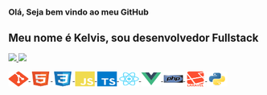 ### Olá, Seja bem vindo ao meu GitHub
## Meu nome é Kelvis, sou desenvolvedor Fullstack
 <div>
  <a href="https://github.com/Kelvis-fernando">
  <img height="180em" src="https://github-readme-stats.vercel.app/api?username=kelvisfernando&show_icons=true&theme=dracula&include_all_commits=true&count_private=true"/>
  <img height="180em" src="https://github-readme-stats.vercel.app/api/top-langs/?username=kelvisfernando&layout=compact&langs_count=7&theme=dracula"/>
</div>
<div style="display: inline_block"><br>
  <img align="center" alt="Kelvis-Vue" height="30" width="40" src="./assets/git-original.svg">
  <img align="center" alt="Kelvis-HTML" height="30" width="40" src="https://raw.githubusercontent.com/devicons/devicon/master/icons/html5/html5-original.svg">
  <img align="center" alt="Kelvis-CSS" height="30" width="40" src="https://raw.githubusercontent.com/devicons/devicon/master/icons/css3/css3-original.svg">
  <img align="center" alt="Kelvis-Js" height="30" width="40" src="https://raw.githubusercontent.com/devicons/devicon/master/icons/javascript/javascript-plain.svg">
  <img align="center" alt="Kelvis-Ts" height="30" width="40" src="https://raw.githubusercontent.com/devicons/devicon/master/icons/typescript/typescript-plain.svg">
  <img align="center" alt="Kelvis-React" height="30" width="40" src="https://raw.githubusercontent.com/devicons/devicon/master/icons/react/react-original.svg">
  <img align="center" alt="Kelvis-Vue" height="30" width="40" src="./assets/vuejs-original.svg">
  <img align="center" alt="Kelvis-Vue" height="30" width="40" src="./assets/php-original.svg">
  <img align="center" alt="Kelvis-Vue" height="30" width="40" src="./assets/laravel-plain-wordmark.svg">
  <img align="center" alt="Kelvis-Vue" height="30" width="40" src="./assets/python-original.svg">
</div>
